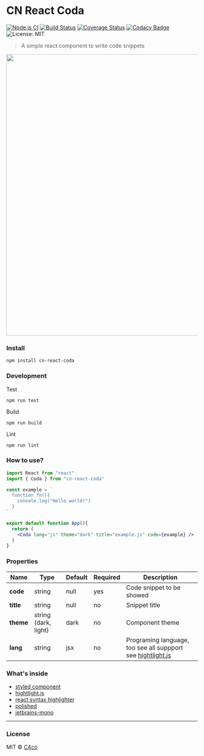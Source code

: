 <h1>
  CN React Coda
</h1>

[![Node.js CI](https://github.com/C4co/cn-react-coda/actions/workflows/ci.yml/badge.svg)](https://github.com/C4co/cn-react-coda/actions/workflows/ci.yml)
[![Build Status](https://travis-ci.com/C4co/cn-react-coda.svg?branch=master)](https://travis-ci.com/C4co/cn-react-coda)
[![Coverage Status](https://coveralls.io/repos/github/C4co/cn-react-coda/badge.svg?branch=master)](https://coveralls.io/github/C4co/cn-react-coda?branch=master)
[![Codacy Badge](https://app.codacy.com/project/badge/Grade/5367261f37c44d5eb932dbcb49c61990)](https://www.codacy.com/gh/C4co/cn-react-coda/dashboard?utm_source=github.com&amp;utm_medium=referral&amp;utm_content=C4co/cn-react-coda&amp;utm_campaign=Badge_Grade)
![License: MIT](https://img.shields.io/badge/License-MIT-blue.svg)

> A simple react component to write code snippets

<p>
  <img width="740" src="https://i.imgur.com/Bwa0oa0.png"/>
</p>


### Install
```
npm install cn-react-coda
```

### Development

Test
```
npm run test
```

Build
```
npm run build
```

Lint
```
npm run lint
```

### How to use?

```jsx
import React from "react"
import { Coda } from "cn-react-coda"

const example = `
  function fn(){
    console.log("Hello world!")
  }
`

export default function App(){
  return (
    <Coda lang="js" theme="dark" title="example.js" code={example} />
  )
}
```

### Properties

| Name  | Type                 | Default | Required | Description                                                                                      |
|-------|----------------------|---------|----------|--------------------------------------------------------------------------------------------------|
| **code**  | string               | null    | yes      | Code snippet to be showed                                                                        |
| **title** | string               | null    | no       | Snippet title                                                                                    |
| **theme** | string (dark, light) | dark    | no       | Component theme                                                                                  |
| **lang**  | string               | jsx     | no       | Programing language, too see all suppport see [hightlight.js](https://highlightjs.org/static/demo/) |

### What's inside

- [styled component](https://styled-components.com/)
- [hightlight.js](https://highlightjs.org/)
- [react syntax highlighter](https://github.com/react-syntax-highlighter/react-syntax-highlighter)
- [polished](https://polished.js.org/)
- [jetbrains-mono](https://www.jetbrains.com/pt-br/lp/mono/)

---

### License

MIT © [C4co](https://github.com/C4co)
